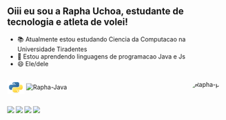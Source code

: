 ## Oiii eu sou a Rapha Uchoa, estudante de tecnologia e atleta de volei!

- 📚 Atualmente estou estudando Ciencia da Computacao na Universidade Tiradentes
- 🌱 Estou aprendendo linguagens de programacao Java e Js
- 😄 Ele/dele

<div style="display: inline_block"><br>
  <img align="center" alt="Rapha-Python" height="30" width="40" src="https://raw.githubusercontent.com/devicons/devicon/master/icons/python/python-original.svg">
  <img align="center" alt="Rapha-Java" height="30" width="40" src="https://cdn.jsdelivr.net/gh/devicons/devicon/icons/java/java-original-wordmark.svg" />
 <img align="right" alt="Rapha-pic" height="150" style="border-radius:50px;" src="https://media.tenor.com/yFKbJFsOvs4AAAAC/luffy-smile-luffy-giggle.gif">
</div>

   ##
 
<div> 
  <a href="https://www.youtube.com/channel/UCA5l98LDMMp33dXCrbrvTNA" target="_blank"><img src="https://img.shields.io/badge/YouTube-FF0000?style=for-the-badge&logo=youtube&logoColor=white" target="_blank"></a>
  <a href="https://www.instagram.com/rapha.uchoa6/" target="_blank"><img src="https://img.shields.io/badge/-Instagram-%23E4405F?style=for-the-badge&logo=instagram&logoColor=white" target="_blank"></a>
 	<a href="https://www.twitch.tv/godshiin" target="_blank"><img src="https://img.shields.io/badge/Twitch-9146FF?style=for-the-badge&logo=twitch&logoColor=white" target="_blank"></a> 
  <a href = "mailto:raphaeluchoas89@gmail.com"><img src="https://img.shields.io/badge/-Gmail-%23333?style=for-the-badge&logo=gmail&logoColor=white" target="_blank"></a>
</div>
          
